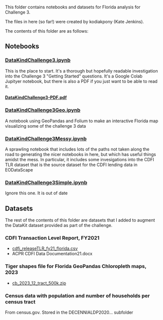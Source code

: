 This folder contains notebooks and datasets for Florida analysis for Challenge 3.

The files in here (so far!) were created by kodiakpony (Kate Jenkins).

The contents of this folder are as follows:

## Notebooks

### [DataKindChallenge3.ipynb](./DataKindChallenge3.ipynb)
This is the place to start. It's a thorough but hopefully readable investigation into the Challenge 3 "Getting Started" questions.
It's a Google Colab Jupityer notebook, but there is also a PDF if you just want to be able to read it.

#### [DataKindChallenge3-PDF.pdf](./DataKindChallenge3-PDF.pdf)

### [DataKindChallenge3Geo.ipynb](./DataKindChallenge3Geo.ipynb)
A notebook using GeoPandas and Folium to make an interactive Florida map visualizing some of the challenge 3 data

### [DataKindChallenge3Messy.ipynb](./DataKindChallenge3Messy.ipynb)
A sprawling notebook that includes lots of the paths not taken along the road to generating the nicer notebooks in here, but which has useful things amidst the mess. In particular, it includes some invesigations into the CDFI TLR dataset that is the source dataset for the CDFI lending data in EODataScape

### [DataKindChallenge3Simple.ipynb](./DataKindChallenge3Simple.ipynb)
Ignore this one. It is out of date

## Datasets
The rest of the contents of this folder are datasets that I added to augment the DataKit dataset provided as part of the challenge.

### CDFI Transaction Level Report, FY2021
 * [cdfi_releaseTLR_fy21_florida.csv](./cdfi_releaseTLR_fy21_florida.csv)
 * ACPR CDFI Data Documentation21.docx

### Tiger shapes file for Florida GeoPandas Chloropleth maps, 2023
* [cb_2023_12_tract_500k.zip](./cb_2023_12_tract_500k.zip)

### Census data with population and number of households per census tract
From census.gov.  Stored in the DECENNIALDP2020... subfolder
